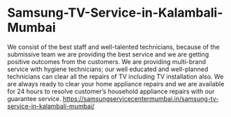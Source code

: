 # Samsung-TV-Service-in-Kalambali-Mumbai
We consist of the best staff and well-talented technicians, because of the submissive team we are providing the best service and we are getting positive outcomes from the customers.  We are providing multi-brand service with hygiene technicians; our well educated and well-planned technicians can clear all the repairs of TV including TV installation also. We are always ready to clear your home appliance repairs and we are available for 24 hours to resolve customer’s household appliance repairs with our guarantee service. https://samsungservicecentermumbai.in/samsung-tv-service-in-kalambali-mumbai/         
